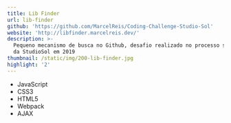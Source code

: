 ```yaml
---
title: Lib Finder
url: lib-finder
github: 'https://github.com/MarcelReis/Coding-Challenge-Studio-Sol'
website: 'http://libfinder.marcelreis.dev/'
description: >-
  Pequeno mecanismo de busca no Github, desafio realizado no processo seletivo
  da StudioSol em 2019
thumbnail: /static/img/200-lib-finder.jpg
highlight: '2'
---
```

* JavaScript 
* CSS3
* HTML5
* Webpack
* AJAX
